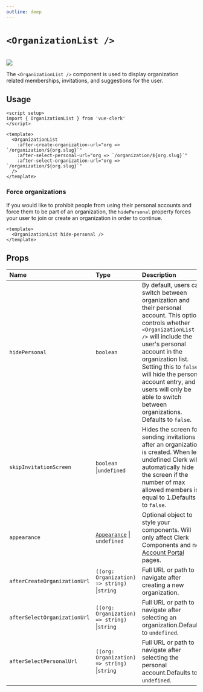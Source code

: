 ```yaml
---
outline: deep
---
```


# `<OrganizationList />`

<br />
<img src="https://clerk.com/_next/image?url=%2Fdocs%2Fimages%2Fui-components%2Fcomponent-org_list.svg&w=1080&q=75" />

The `<OrganizationList />` component is used to display organization related memberships, invitations, and suggestions for the user.

## Usage

```vue
<script setup>
import { OrganizationList } from 'vue-clerk'
</script>

<template>
  <OrganizationList
    :after-create-organization-url="org => `/organization/${org.slug}`"
    :after-select-personal-url="org => `/organization/${org.slug}`"
    :after-select-organization-url="org => `/organization/${org.slug}`"
  />
</template>
```

### Force organizations

If you would like to prohibit people from using their personal accounts and force them to be part of an organization, the `hidePersonal` property forces your user to join or create an organization in order to continue.

```vue
<template>
  <OrganizationList hide-personal />
</template>
```

## Props

|Name|Type|Description|
|:----|:----|:----|
|`hidePersonal`|`boolean`|By default, users can switch between organization and their personal account. This option controls whether `<OrganizationList />` will include the user's personal account in the organization list. Setting this to `false` will hide the personal account entry, and users will only be able to switch between organizations. Defaults to `false`.|
|`skipInvitationScreen`|`boolean` \|`undefined`|Hides the screen for sending invitations after an organization is created. When left undefined Clerk will automatically hide the screen if the number of max allowed members is equal to 1.Defaults to `false`.|
|`appearance`|[`Appearance`](/docs/components/customization/overview) \| `undefined`|Optional object to style your components. Will only affect Clerk Components and not [Account Portal](https://clerk.com/docs/account-portal/overview) pages.|
|`afterCreateOrganizationUrl`|`((org: Organization) => string)` \|`string`|Full URL or path to navigate after creating a new organization.|
|`afterSelectOrganizationUrl`|`((org: Organization) => string)` \|`string`|Full URL or path to navigate after selecting an organization.Defaults to `undefined`.|
|`afterSelectPersonalUrl`|`((org: Organization) => string)` \|`string`|Full URL or path to navigate after selecting the personal account.Defaults to `undefined`.|
